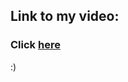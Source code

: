 ## Link to my video: 

### Click [here](https://www.youtube.com/watch?v=oKNsQBk9kQk&ab_channel=MaxKlshchnk)

:)